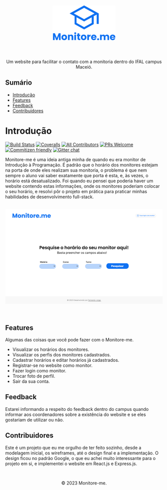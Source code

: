 
<h1 align="center">
  <br>
  <a href="#"><img src="https://raw.githubusercontent.com/nandowastaken/icons-storage/main/monitore-me/logo.png" alt="Markdownify" width="200"></a>
  <br>
  <br>
</h1>

<p align="center">Um website para facilitar o contato com a monitoria dentro do IFAL campus Maceió.</p>

## Sumário

- [Introdução](#introdução)
- [Features](#features)
- [Feedback](#feedback)
- [Contribuidores](#contribuidores)

<!-- END doctoc generated TOC please keep comment here to allow auto update -->

# Introdução

[![Build Status](https://img.shields.io/travis/gitpoint/git-point.svg?style=flat-square)](https://travis-ci.org/gitpoint/git-point)
[![Coveralls](https://img.shields.io/coveralls/github/gitpoint/git-point.svg?style=flat-square)](https://coveralls.io/github/gitpoint/git-point)
[![All Contributors](https://img.shields.io/badge/all_contributors-73-orange.svg?style=flat-square)](./CONTRIBUTORS.md)
[![PRs Welcome](https://img.shields.io/badge/PRs-welcome-brightgreen.svg?style=flat-square)](http://makeapullrequest.com)
[![Commitizen friendly](https://img.shields.io/badge/commitizen-friendly-brightgreen.svg?style=flat-square)](http://commitizen.github.io/cz-cli/)
[![Gitter chat](https://img.shields.io/badge/chat-on_gitter-008080.svg?style=flat-square)](https://gitter.im/git-point)

Monitore-me é uma ideia antiga minha de quando eu era monitor de Introdução à Programação. É padrão que o horário dos monitores estejam na porta de onde eles realizam sua monitoria, o problema é que nem sempre o aluno vai saber exatamente que porta é esta, e, às vezes, o horário está desatualizado. Foi quando eu pensei que poderia haver um website contendo estas informações, onde os monitores poderiam colocar o seu horário, e resolvi pôr o projeto em prática para praticar minhas habilidades de desenvolvimento full-stack. 
<br>
<br>

<p align="center">
  <img src = "https://raw.githubusercontent.com/nandowastaken/icons-storage/main/monitore-me/Homepage.png" width=760>
</p>

<br>

## Features

Algumas das coisas que você pode fazer com o Monitore-me.

* Visualizar os horários dos monitores.
* Visualizar os perfis dos monitores cadastrados.
* Cadastrar horários e editar horários já cadastrados.
* Registrar-se no website como monitor.
* Fazer login como monitor.
* Trocar foto de perfil. 
* Sair da sua conta.

## Feedback

Estarei informando a respeito do feedback dentro do campus quando informar aos coordenadores sobre a existência do website e se eles gostariam de utilizar ou não.

## Contribuidores

Este é um projeto que eu me orgulho de ter feito sozinho, desde a modelagem inicial, os wireframes, até o design final e a implementação. O design ficou no padrão Google, o que eu achei muito interessante para o projeto em si, e implementei o website em React.js e Express.js. 

<br>
<p align="center">&copy; 2023 Monitore-me.</p>
